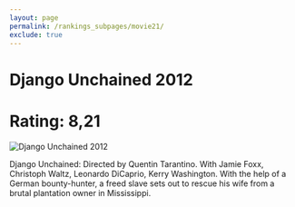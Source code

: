 ```yaml
---
layout: page
permalink: /rankings_subpages/movie21/
exclude: true
---
```

    
# Django Unchained 2012
# Rating: 8,21
![Django Unchained 2012](https://fwcdn.pl/fpo/05/41/620541/7504936_2.7.webp)


Django Unchained: Directed by Quentin Tarantino. With Jamie Foxx, Christoph Waltz, Leonardo DiCaprio, Kerry Washington. With the help of a German bounty-hunter, a freed slave sets out to rescue his wife from a brutal plantation owner in Mississippi.